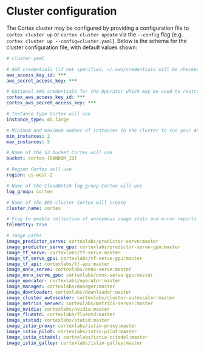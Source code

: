 # Cluster configuration

The Cortex cluster may be configured by providing a configuration file to `cortex cluster up` or `cortex cluster update` via the  `--config` flag (e.g. `cortex cluster up --config=cluster.yaml`). Below is the schema for the cluster configuration file, with default values shown:

<!-- CORTEX_VERSION_BRANCH_STABLE -->

```yaml
# cluster.yaml

# AWS credentials (if not specified, ~/.aws/credentials will be checked) (can be overridden by $AWS_ACCESS_KEY_ID and $AWS_SECRET_ACCESS_KEY)
aws_access_key_id: ***
aws_secret_access_key: ***

# Optional AWS credentials for the Operator which may be used to restrict its AWS access (defaults to the AWS credentials set above)
cortex_aws_access_key_id: ***
cortex_aws_secret_access_key: ***

# Instance type Cortex will use
instance_type: m5.large

# Minimum and maximum number of instances in the cluster to run your API
min_instances: 2
max_instances: 5

# Name of the S3 bucket Cortex will use
bucket: cortex-[RANDOM_ID]

# Region Cortex will use
region: us-west-2

# Name of the CloudWatch log group Cortex will use
log_group: cortex

# Name of the EKS cluster Cortex will create
cluster_name: cortex

# Flag to enable collection of anonymous usage stats and error reports
telemetry: true

# Image paths
image_predictor_serve: cortexlabs/predictor-serve:master
image_predictor_serve_gpu: cortexlabs/predictor-serve-gpu:master
image_tf_serve: cortexlabs/tf-serve:master
image_tf_serve_gpu: cortexlabs/tf-serve-gpu:master
image_tf_api: cortexlabs/tf-api:master
image_onnx_serve: cortexlabs/onnx-serve:master
image_onnx_serve_gpu: cortexlabs/onnx-serve-gpu:master
image_operator: cortexlabs/operator:master
image_manager: cortexlabs/manager:master
image_downloader: cortexlabs/downloader:master
image_cluster_autoscaler: cortexlabs/cluster-autoscaler:master
image_metrics_server: cortexlabs/metrics-server:master
image_nvidia: cortexlabs/nvidia:master
image_fluentd: cortexlabs/fluentd:master
image_statsd: cortexlabs/statsd:master
image_istio_proxy: cortexlabs/istio-proxy:master
image_istio_pilot: cortexlabs/istio-pilot:master
image_istio_citadel: cortexlabs/istio-citadel:master
image_istio_galley: cortexlabs/istio-galley:master
```
